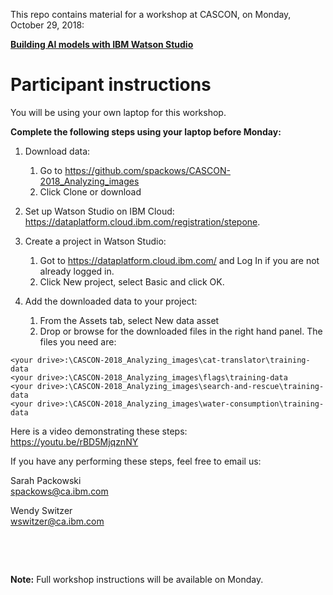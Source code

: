 This repo contains material for a workshop at CASCON, on Monday, October 29, 2018:

[**Building AI models with IBM Watson Studio**](https://www-01.ibm.com/ibm/cas/cascon/workshop.jsp)


# Participant instructions

You will be using your own laptop for this workshop.

**Complete the following steps using your laptop before Monday:**
 
1. Download data:
    1. Go to https://github.com/spackows/CASCON-2018_Analyzing_images
    2. Click Clone or download
 
2. Set up Watson Studio on IBM Cloud: https://dataplatform.cloud.ibm.com/registration/stepone.
 
3. Create a project in Watson Studio:
    1. Got to https://dataplatform.cloud.ibm.com/ and Log In if you are not already logged in.
    2. Click New project, select Basic and click OK.
 
4. Add the downloaded data to your project:
    1. From the Assets tab, select New data asset
    2. Drop or browse for the downloaded files in the right hand panel. The files you need are:
```
<your drive>:\CASCON-2018_Analyzing_images\cat-translator\training-data
<your drive>:\CASCON-2018_Analyzing_images\flags\training-data
<your drive>:\CASCON-2018_Analyzing_images\search-and-rescue\training-data
<your drive>:\CASCON-2018_Analyzing_images\water-consumption\training-data
```

Here is a video demonstrating these steps:<br/>
https://youtu.be/rBD5MjqznNY

If you have any performing these steps, feel free to email us:

Sarah Packowski<br/>
spackows@ca.ibm.com

Wendy Switzer<br/>
wswitzer@ca.ibm.com

<p>&nbsp;</p>
<p>&nbsp;</p>

**Note:** Full workshop instructions will be available on Monday.
